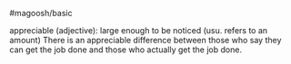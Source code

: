 #magoosh/basic

appreciable (adjective): large enough to be noticed (usu. refers to an amount) 
There is an appreciable difference between those who say they can get the job done and those who 
actually get the job done. 
